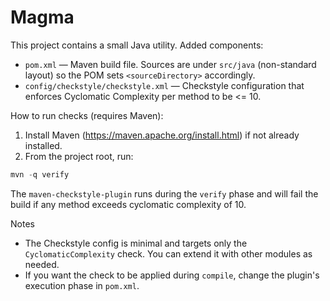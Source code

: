 Magma
=====

This project contains a small Java utility. Added components:

- `pom.xml` — Maven build file. Sources are under `src/java` (non-standard layout) so the POM sets `<sourceDirectory>` accordingly.
- `config/checkstyle/checkstyle.xml` — Checkstyle configuration that enforces Cyclomatic Complexity per method to be <= 10.

How to run checks (requires Maven):

1. Install Maven (https://maven.apache.org/install.html) if not already installed.
2. From the project root, run:

```powershell
mvn -q verify
```

The `maven-checkstyle-plugin` runs during the `verify` phase and will fail the build if any method exceeds cyclomatic complexity of 10.

Notes
- The Checkstyle config is minimal and targets only the `CyclomaticComplexity` check. You can extend it with other modules as needed.
- If you want the check to be applied during `compile`, change the plugin's execution phase in `pom.xml`.
